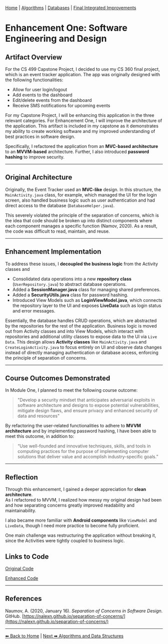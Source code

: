 [Home](../index.md) | [Algorithms](./algorithms.md) | [Databases](./databases.md) | [Final Integrated Improvements](./final-enhancements.md)

# Enhancement One: Software Engineering and Design

## Artifact Overview
For the CS 499 Capstone Project, I decided to use my CS 360 final project, which is an event tracker application. The app was originally designed with the following functionalities: 
- Allow for user login/logout
- Add events to the dashboard
- Edit/delete events from the dashboard
- Receive SMS notifications for upcoming events
  
For my Capstone Project, I will be enhancing this application in the three relevant categories. For Enhancement One, I will improve the architecture of the application. This artifact is included in my capstone as it demonstrates my ability to create
working software and my improved understanding of best practices in software design. 

Specifically, I refactored the application from an **MVC-based architecture** to an **MVVM-based** architecture. Further, I also introduced **password hashing** to improve security.

---

## Original Architecture
Originally, the Event Tracker used an **MVC-like** design. In this structure, the `MainActivity.java` class, for example, which managed the UI for the login screen, also handled business logic such as user authentication and had direct access to the database 
(`DatabaseHelper.java`).

This severely violated the principle of the separation of concerns, which is the idea that code should be broken up into distinct components where each component manages a specific function (Namov, 2020). 
As a result, the code was difficult to read, maintain, and reuse.

---

## Enhancement Implementation
To address these issues, I **decoupled the business logic** from the Activity classes and

- Consolidated data operations into a new **repository class** (`UserRepository.java`) to abstract database operations.
- Added a **SessionManager.java** class for managing shared preferences.
- Added a **SecurityUtils.java** class for password hashing.
- Introduced View Models such as **LoginViewModel.java**, which connects the repository layer to the UI and exposes **LiveData** such as login status and error messages.

Essentially, the database handles CRUD operations, which are abstracted by the repositories for the rest of the application. Business logic is moved out from Activity classes and into View Models, which interact with repositories and additional utility classes to expose data to the UI via `Live Data`. This design allows **Activity classes** like `MainActivity.java` and `CreateLoginActivity.java` to focus entirely on UI and observe data changes instead of directly managing authentication or database access, enforcing the principle of separation of concerns. 

---

## Course Outcomes Demonstrated
In Module One, I planned to meet the following course outcome:
> "Develop a security mindset that anticipates adversarial exploits in software architecture and designs to expose potential vulnerabilities, mitigate design flaws, and ensure privacy and enhanced security of data and resources"

By refactoring the user-related functionalities to adhere to **MVVM architecture** and by implementing password hashing, I have been able to meet this outcome, in addition to:

> “Use well-founded and innovative techniques, skills, and tools in computing practices for the purpose of implementing computer solutions that deliver value and accomplish industry-specific goals.”

---

## Reflection
Through this enhancement, I gained a deeper appreciation for **clean architecture**.  
As I refactored to MVVM, I realized how messy my original design had been and how separating concerns greatly improved readability and maintainability.

I also became more familiar with **Android components** like `ViewModel` and `LiveData`, though I need more practice to become fully proficient.

One main challenge was restructuring the application without breaking it, since the Activities were tightly coupled to business logic. 

## Links to Code
[Original Code](https://github.com/atsh-omlet/EventTracker/tree/archive/original-state/app/src/main/java/com/cs360/eventtrackeratsushi)


[Enhanced Code](https://github.com/atsh-omlet/EventTracker/tree/artifact1/app/src/main/java/com/cs360/eventtrackeratsushi)

---

## References
Naumov, A. (2020, January 16). *Separation of Concerns in Software Design.* GitHub. [https://nalexn.github.io/separation-of-concerns/](https://nalexn.github.io/separation-of-concerns/)

---

[⬅ Back to Home](../index.md) | [Next ➡ Algorithms and Data Structures](./algorithms.md)
